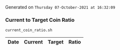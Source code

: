 Generated on `Thursday 07-October-2021 at 16:32:09`

### Current to Target Coin Ratio
`current_coin_ratio.sh`

Date|Current|Target|Ratio
---|---|---|---
